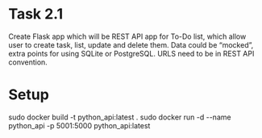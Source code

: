 # Task 2.1

Create Flask app which will be REST API app for To-Do list, which allow
user to create task, list, update and delete them. Data could be “mocked”, extra
points for using SQLite or PostgreSQL. URLS need to be in REST API
convention.

# Setup

sudo docker build -t python_api:latest .
sudo docker run -d --name python_api -p 5001:5000 python_api:latest
